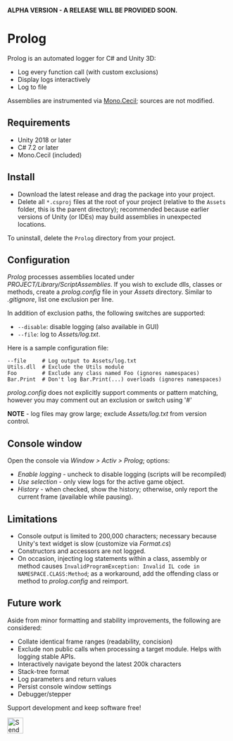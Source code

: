 **ALPHA VERSION - A RELEASE WILL BE PROVIDED SOON.**

# Prolog

Prolog is an automated logger for C# and Unity 3D:
- Log every function call (with custom exclusions)
- Display logs interactively
- Log to file

Assemblies are instrumented via [Mono.Cecil](https://github.com/jbevain/cecil); sources are not modified.

## Requirements

- Unity 2018 or later
- C# 7.2 or later
- Mono.Cecil (included)

## Install

- Download the latest release and drag the package into your project.
- Delete all `*.csproj` files at the root of your project (relative to the `Assets` folder, this is the parent directory); recommended because earlier versions of Unity (or IDEs) may build assemblies in unexpected locations.

To uninstall, delete the `Prolog` directory from your project.

## Configuration

*Prolog* processes assemblies located under *PROJECT/Library/ScriptAssemblies*. If you wish to exclude dlls, classes or methods, create a *prolog.config* file in your *Assets* directory. Similar to *.gitignore*, list one exclusion per line.

In addition of exclusion paths, the following switches are supported:

- `--disable`: disable logging (also available in GUI)
- `--file`: log to *Assets/log.txt*.

Here is a sample configuration file:

```
--file     # Log output to Assets/log.txt
Utils.dll  # Exclude the Utils module
Foo        # Exclude any class named Foo (ignores namespaces)
Bar.Print  # Don't log Bar.Print(...) overloads (ignores namespaces)
```

*prolog.config* does not explicitly support comments or pattern matching, however you may comment out an exclusion or switch using '#'

**NOTE** - log files may grow large; exclude *Assets/log.txt* from version control.

## Console window

Open the console via *Window > Activ > Prolog*; options:

- *Enable logging* - uncheck to disable logging (scripts will be recompiled)
- *Use selection* - only view logs for the active game object.
- *History* - when checked, show the history; otherwise, only report the current frame (available while pausing).

## Limitations

- Console output is limited to 200,000 characters; necessary because Unity's text widget is slow (customize via *Format.cs*)
- Constructors and accessors are not logged.
- On occasion, injecting log statements within a class, assembly or method causes `InvalidProgramException: Invalid IL code in NAMESPACE.CLASS:Method`; as a workaround, add the offending class or method to *prolog.config* and reimport.

## Future work

Aside from minor formatting and stability improvements, the following are considered:

- Collate identical frame ranges (readability, concision)
- Exclude non public calls when processing a target module. Helps with logging stable APIs.
- Interactively navigate beyond the latest 200k characters
- Stack-tree format
- Log parameters and return values
- Persist console window settings
- Debugger/stepper

Support development and keep software free!

<a href='https://ko-fi.com/A0114I97' target='_blank'><img height='36' style='border:0px;height:36px;' src='https://az743702.vo.msecnd.net/cdn/kofi1.png?v=2' border='0' alt='Send a tip' /></a>
